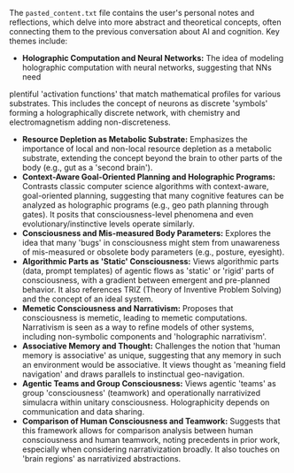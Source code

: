 The `pasted_content.txt` file contains the user's personal notes and reflections, which delve into more abstract and theoretical concepts, often connecting them to the previous conversation about AI and cognition. Key themes include:

*   **Holographic Computation and Neural Networks:** The idea of modeling holographic computation with neural networks, suggesting that NNs need 


plentiful 'activation functions' that match mathematical profiles for various substrates. This includes the concept of neurons as discrete 'symbols' forming a holographically discrete network, with chemistry and electromagnetism adding non-discreteness.
*   **Resource Depletion as Metabolic Substrate:** Emphasizes the importance of local and non-local resource depletion as a metabolic substrate, extending the concept beyond the brain to other parts of the body (e.g., gut as a 'second brain').
*   **Context-Aware Goal-Oriented Planning and Holographic Programs:** Contrasts classic computer science algorithms with context-aware, goal-oriented planning, suggesting that many cognitive features can be analyzed as holographic programs (e.g., geo path planning through gates). It posits that consciousness-level phenomena and even evolutionary/instinctive levels operate similarly.
*   **Consciousness and Mis-measured Body Parameters:** Explores the idea that many 'bugs' in consciousness might stem from unawareness of mis-measured or obsolete body parameters (e.g., posture, eyesight).
*   **Algorithmic Parts as 'Static' Consciousness:** Views algorithmic parts (data, prompt templates) of agentic flows as 'static' or 'rigid' parts of consciousness, with a gradient between emergent and pre-planned behavior. It also references TRIZ (Theory of Inventive Problem Solving) and the concept of an ideal system.
*   **Memetic Consciousness and Narrativism:** Proposes that consciousness is memetic, leading to memetic computations. Narrativism is seen as a way to refine models of other systems, including non-symbolic components and 'holographic narrativism'.
*   **Associative Memory and Thought:** Challenges the notion that 'human memory is associative' as unique, suggesting that any memory in such an environment would be associative. It views thought as 'meaning field navigation' and draws parallels to instinctual geo-navigation.
*   **Agentic Teams and Group Consciousness:** Views agentic 'teams' as group 'consciousness' (teamwork) and operationally narrativized simulacra within unitary consciousness. Holographicity depends on communication and data sharing.
*   **Comparison of Human Consciousness and Teamwork:** Suggests that this framework allows for comparison analysis between human consciousness and human teamwork, noting precedents in prior work, especially when considering narrativization broadly. It also touches on 'brain regions' as narrativized abstractions.

